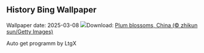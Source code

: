 ## History Bing Wallpaper
Wallpaper date: 2025-03-08
![](https://www.bing.com/th?id=OHR.PlumBlossom_EN-GB0729185335_UHD.jpg&w=1000)Download: [Plum blossoms, China (© zhikun sun/Getty Images)](https://www.bing.com/th?id=OHR.PlumBlossom_EN-GB0729185335_UHD.jpg)

Auto get programm by LtgX
